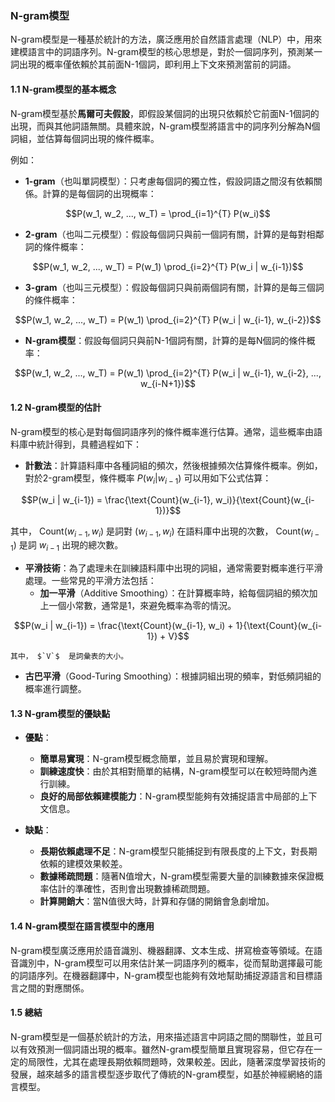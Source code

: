 ### N-gram模型

N-gram模型是一種基於統計的方法，廣泛應用於自然語言處理（NLP）中，用來建模語言中的詞語序列。N-gram模型的核心思想是，對於一個詞序列，預測某一詞出現的概率僅依賴於其前面N-1個詞，即利用上下文來預測當前的詞語。

#### 1.1 N-gram模型的基本概念

N-gram模型基於**馬爾可夫假設**，即假設某個詞的出現只依賴於它前面N-1個詞的出現，而與其他詞語無關。具體來說，N-gram模型將語言中的詞序列分解為N個詞組，並估算每個詞出現的條件概率。

例如：

- **1-gram**（也叫單詞模型）：只考慮每個詞的獨立性，假設詞語之間沒有依賴關係。計算的是每個詞的出現概率：

  
```math
P(w_1, w_2, ..., w_T) = \prod_{i=1}^{T} P(w_i)
```


- **2-gram**（也叫二元模型）：假設每個詞只與前一個詞有關，計算的是每對相鄰詞的條件概率：

  
```math
P(w_1, w_2, ..., w_T) = P(w_1) \prod_{i=2}^{T} P(w_i | w_{i-1})
```


- **3-gram**（也叫三元模型）：假設每個詞只與前兩個詞有關，計算的是每三個詞的條件概率：

  
```math
P(w_1, w_2, ..., w_T) = P(w_1) \prod_{i=2}^{T} P(w_i | w_{i-1}, w_{i-2})
```


- **N-gram模型**：假設每個詞只與前N-1個詞有關，計算的是每N個詞的條件概率：

  
```math
P(w_1, w_2, ..., w_T) = P(w_1) \prod_{i=2}^{T} P(w_i | w_{i-1}, w_{i-2}, ..., w_{i-N+1})
```


#### 1.2 N-gram模型的估計

N-gram模型的核心是對每個詞語序列的條件概率進行估算。通常，這些概率由語料庫中統計得到，具體過程如下：

- **計數法**：計算語料庫中各種詞組的頻次，然後根據頻次估算條件概率。例如，對於2-gram模型，條件概率  $`P(w_i | w_{i-1})`$  可以用如下公式估算：

  
```math
P(w_i | w_{i-1}) = \frac{\text{Count}(w_{i-1}, w_i)}{\text{Count}(w_{i-1})}
```


  其中， $`\text{Count}(w_{i-1}, w_i)`$  是詞對  $`(w_{i-1}, w_i)`$  在語料庫中出現的次數， $`\text{Count}(w_{i-1})`$  是詞  $`w_{i-1}`$  出現的總次數。

- **平滑技術**：為了處理未在訓練語料庫中出現的詞組，通常需要對概率進行平滑處理。一些常見的平滑方法包括：
  - **加一平滑**（Additive Smoothing）：在計算概率時，給每個詞組的頻次加上一個小常數，通常是1，來避免概率為零的情況。
  
    
```math
P(w_i | w_{i-1}) = \frac{\text{Count}(w_{i-1}, w_i) + 1}{\text{Count}(w_{i-1}) + V}
```

    其中， $`V`$  是詞彙表的大小。

  - **古巴平滑**（Good-Turing Smoothing）：根據詞組出現的頻率，對低頻詞組的概率進行調整。

#### 1.3 N-gram模型的優缺點

- **優點**：
  - **簡單易實現**：N-gram模型概念簡單，並且易於實現和理解。
  - **訓練速度快**：由於其相對簡單的結構，N-gram模型可以在較短時間內進行訓練。
  - **良好的局部依賴建模能力**：N-gram模型能夠有效捕捉語言中局部的上下文信息。

- **缺點**：
  - **長期依賴處理不足**：N-gram模型只能捕捉到有限長度的上下文，對長期依賴的建模效果較差。
  - **數據稀疏問題**：隨著N值增大，N-gram模型需要大量的訓練數據來保證概率估計的準確性，否則會出現數據稀疏問題。
  - **計算開銷大**：當N值很大時，計算和存儲的開銷會急劇增加。

#### 1.4 N-gram模型在語言模型中的應用

N-gram模型廣泛應用於語音識別、機器翻譯、文本生成、拼寫檢查等領域。在語音識別中，N-gram模型可以用來估計某一詞語序列的概率，從而幫助選擇最可能的詞語序列。在機器翻譯中，N-gram模型也能夠有效地幫助捕捉源語言和目標語言之間的對應關係。

#### 1.5 總結

N-gram模型是一個基於統計的方法，用來描述語言中詞語之間的關聯性，並且可以有效預測一個詞語出現的概率。雖然N-gram模型簡單且實現容易，但它存在一定的局限性，尤其在處理長期依賴問題時，效果較差。因此，隨著深度學習技術的發展，越來越多的語言模型逐步取代了傳統的N-gram模型，如基於神經網絡的語言模型。